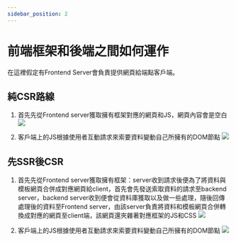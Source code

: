 ```yaml
---
sidebar_position: 2
---
```



# 前端框架和後端之間如何運作

在這裡假定有Frontend Server會負責提供網頁給端點客戶端。
## 純CSR路線
1. 首先先從Frontend server獲取擁有框架對應的網頁和JS，網頁內容會是空白
![](https://res.cloudinary.com/dqfxgtyoi/image/upload/v1648132349/frontend/csr-init-phase_kmkeh4.png)

2. 客戶端上的JS根據使用者互動請求來索要資料變動自己所擁有的DOM節點
![](https://res.cloudinary.com/dqfxgtyoi/image/upload/v1648132349/frontend/csr-progress-phase_k1gnxi.png)


## 先SSR後CSR

1. 首先先從Frontend server獲取擁有框架：server收到請求後便為了將資料與模板網頁合併成對應網頁給client，首先會先發送索取資料的請求至backend server，backend server收到便會從資料庫獲取以及做一些處理，隨後回傳處理後的資料至Frontend server，由該server負責將資料和模板網頁合併轉換成對應的網頁至client端，該網頁還夾雜著對應框架的JS和CSS
![](https://res.cloudinary.com/dqfxgtyoi/image/upload/v1648132349/frontend/ssr-init-phase_kpob9u.png)

2. 客戶端上的JS根據使用者互動請求來索要資料變動自己所擁有的DOM節點
![](https://res.cloudinary.com/dqfxgtyoi/image/upload/v1648132349/frontend/csr-progress-phase_k1gnxi.png)